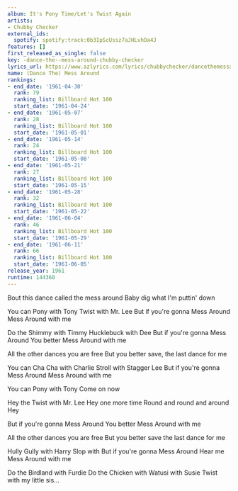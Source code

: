 ```yaml
---
album: It's Pony Time/Let's Twist Again
artists:
- Chubby Checker
external_ids:
  spotify: spotify:track:0b3IpScUssz7aJHLvhOa4J
features: []
first_released_as_single: false
key: -dance-the--mess-around-chubby-checker
lyrics_url: https://www.azlyrics.com/lyrics/chubbychecker/dancethemessaround.html
name: (Dance The) Mess Around
rankings:
- end_date: '1961-04-30'
  rank: 79
  ranking_list: Billboard Hot 100
  start_date: '1961-04-24'
- end_date: '1961-05-07'
  rank: 28
  ranking_list: Billboard Hot 100
  start_date: '1961-05-01'
- end_date: '1961-05-14'
  rank: 24
  ranking_list: Billboard Hot 100
  start_date: '1961-05-08'
- end_date: '1961-05-21'
  rank: 27
  ranking_list: Billboard Hot 100
  start_date: '1961-05-15'
- end_date: '1961-05-28'
  rank: 32
  ranking_list: Billboard Hot 100
  start_date: '1961-05-22'
- end_date: '1961-06-04'
  rank: 46
  ranking_list: Billboard Hot 100
  start_date: '1961-05-29'
- end_date: '1961-06-11'
  rank: 66
  ranking_list: Billboard Hot 100
  start_date: '1961-06-05'
release_year: 1961
runtime: 144360
---
```

Bout this dance called the mess around
Baby dig what I'm puttin' down

You can Pony with Tony
Twist with Mr. Lee
But if you're gonna Mess Around
Mess Around with me

Do the Shimmy with Timmy
Hucklebuck with Dee
But if you're gonna Mess Around
You better Mess Around with me

All the other dances you are free
But you better save, the last dance for me

You can Cha Cha with Charlie
Stroll with Stagger Lee
But if you're gonna Mess Around
Mess Around with me

You can Pony with Tony
Come on now

Hey the Twist with Mr. Lee
Hey one more time
Round and round and around Hey

But if you're gonna Mess Around
You better Mess Around with me

All the other dances you are free
But you better save the last dance for me

Hully Gully with Harry
Slop with 
But if you're gonna Mess Around
Hear me Mess Around with me

Do the Birdland with Furdie
Do the Chicken with 
Watusi with Susie
Twist with my little sis...
